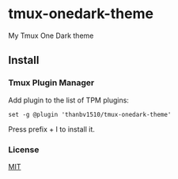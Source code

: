 # tmux-onedark-theme
My Tmux One Dark theme

## Install
### Tmux Plugin Manager
Add plugin to the list of TPM plugins:
```
set -g @plugin 'thanbv1510/tmux-onedark-theme'
```
Press prefix + I to install it.

### License

[MIT](LICENSE)